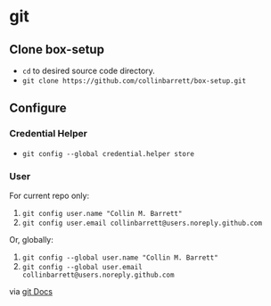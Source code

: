 # git

## Clone box-setup

 - `cd` to desired source code directory.
 - `git clone https://github.com/collinbarrett/box-setup.git`

## Configure

### Credential Helper

 - `git config --global credential.helper store`

### User

For current repo only:

 1. `git config user.name "Collin M. Barrett"`
 2. `git config user.email collinbarrett@users.noreply.github.com`

Or, globally:

 1. `git config --global user.name "Collin M. Barrett"`
 2. `git config --global user.email collinbarrett@users.noreply.github.com`

via [git Docs](https://git-scm.com/book/en/v2/Getting-Started-First-Time-Git-Setup#_your_identity)
